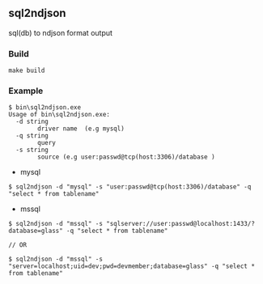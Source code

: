 
## sql2ndjson
sql(db) to ndjson format output

### Build 

```
make build
```

### Example 

```
$ bin\sql2ndjson.exe
Usage of bin\sql2ndjson.exe:
  -d string
        driver name  (e.g mysql)
  -q string
        query
  -s string
        source (e.g user:passwd@tcp(host:3306)/database )

```

- mysql

```
$ sql2ndjson -d "mysql" -s "user:passwd@tcp(host:3306)/database" -q "select * from tablename"
```

- mssql 

```
$ sql2ndjson -d "mssql" -s "sqlserver://user:passwd@localhost:1433/?database=glass" -q "select * from tablename"

// OR 

$ sql2ndjson -d "mssql" -s "server=localhost;uid=dev;pwd=devmember;database=glass" -q "select * from tablename"
```

